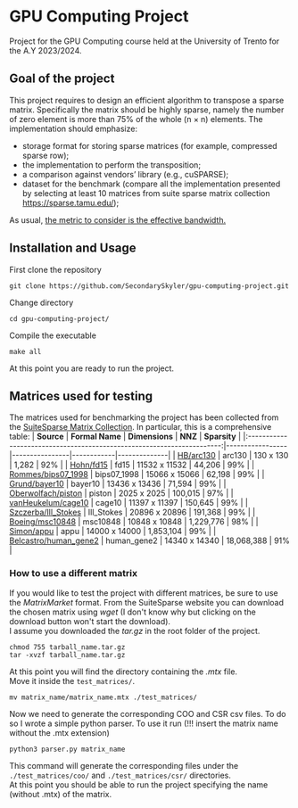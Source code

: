 # GPU Computing Project
Project for the GPU Computing course held at the University of Trento for the A.Y 2023/2024.

## Goal of the project
This project requires to design an efficient algorithm to transpose a sparse matrix. Specifically the
matrix should be highly sparse, namely the number of zero element is more than 75% of the whole
(n × n) elements. The implementation should emphasize:
- storage format for storing sparse matrices (for example, compressed sparse row);
- the implementation to perform the transposition;
- a comparison against vendors’ library (e.g., cuSPARSE);
- dataset for the benchmark (compare all the implementation presented by selecting at least 10
matrices from suite sparse matrix collection https://sparse.tamu.edu/);

As usual, <u>the metric to consider is the effective bandwidth.</u>

## Installation and Usage
First clone the repository
```
git clone https://github.com/SecondarySkyler/gpu-computing-project.git
```
Change directory
```
cd gpu-computing-project/
```
Compile the executable
```
make all
```
At this point you are ready to run the project.

## Matrices used for testing
The matrices used for benchmarking the project has been collected from the [SuiteSparse Matrix Collection](https://sparse.tamu.edu/).
In particular, this is a comprehensive table:
|                               **Source**                               | **Formal Name** | **Dimensions** | **NNZ**    | **Sparsity** |
|:----------------------------------------------------------------------:|-----------------|----------------|------------|--------------|
| [HB/arc130](https://sparse.tamu.edu/HB/arc130)                         |      arc130     |    130 x 130   |    1,282   |      92%     |
| [Hohn/fd15](https://sparse.tamu.edu/Hohn/fd15)                         |       fd15      |  11532 x 11532 |   44,206   |      99%     |
| [Rommes/bips07_1998](https://sparse.tamu.edu/Rommes/bips07_1998)       |   bips07_1998   |  15066 x 15066 |   62,198   |      99%     |
| [Grund/bayer10](https://sparse.tamu.edu/Grund/bayer10)                 |     bayer10     |  13436 x 13436 |   71,594   |      99%     |
| [Oberwolfach/piston](https://sparse.tamu.edu/Oberwolfach/piston)       |      piston     |   2025 x 2025  |   100,015  |      97%     |
| [vanHeukelum/cage10](https://sparse.tamu.edu/vanHeukelum/cage10)       |      cage10     |  11397 x 11397 |   150,645  |      99%     |
| [Szczerba/Ill_Stokes](https://sparse.tamu.edu/Szczerba/Ill_Stokes)     |    Ill_Stokes   |  20896 x 20896 |   191,368  |      99%     |
| [Boeing/msc10848](https://sparse.tamu.edu/Boeing/msc10848)             |     msc10848    |  10848 x 10848 |  1,229,776 |      98%     |
| [Simon/appu](https://sparse.tamu.edu/Simon/appu)                       |       appu      |  14000 x 14000 |  1,853,104 |      99%     |
| [Belcastro/human_gene2](https://sparse.tamu.edu/Belcastro/human_gene2) |   human_gene2   |  14340 x 14340 | 18,068,388 |      91%     |
### How to use a different matrix
If you would like to test the project with different matrices, be sure to use the *MatrixMarket* format.
From the SuiteSparse website you can download the chosen matrix using *wget* (I don't know why but clicking on the download button won't start the download). <br />
I assume you downloaded the *tar.gz* in the root folder of the project. <br />
```
chmod 755 tarball_name.tar.gz
tar -xvzf tarball_name.tar.gz
```
At this point you will find the directory containing the *.mtx* file. <br />
Move it inside the `test_matrices/`. 
```
mv matrix_name/matrix_name.mtx ./test_matrices/
```
Now we need to generate the corresponding COO and CSR csv files. To do so I wrote a simple python parser. To use it run (!!! insert the matrix name without the .mtx extension)
```
python3 parser.py matrix_name
```
This command will generate the corresponding files under the `./test_matrices/coo/` and `./test_matrices/csr/` directories. <br />
At this point you should be able to run the project specifying the name (without .mtx) of the matrix.